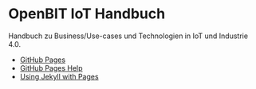 # OpenBIT IoT Handbuch

Handbuch zu Business/Use-cases und Technologien in IoT und Industrie 4.0.

* [GitHub Pages](https://pages.github.com/)
* [GitHub Pages Help](https://help.github.com/categories/github-pages-basics/)
* [Using Jekyll with Pages](https://help.github.com/articles/using-jekyll-with-pages/)
